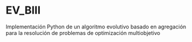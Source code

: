 # EV_BIII
Implementación Python de un algoritmo evolutivo basado en agregación para la resolución de problemas de optimización multiobjetivo
